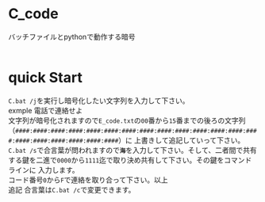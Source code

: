 # C_code
バッチファイルとpythonで動作する暗号<br><br>
<h1>quick Start</h1>
<code>C.bat /j</code>を実行し暗号化したい文字列を入力して下さい。<br>
exmple 電話で連絡せよ<br>
文字列が暗号化されますので<code>E_code.txt</code>の<code>00</code>番から<code>15</code>番までの後ろの文字列（<code>####:####:####:####:####:####:####:####:####:####:####:####:####:####:####:####:####:####:####:####</code>）に
上書きして追記していって下さい。
<code>C.bat /s</code>で合言葉が問われますので<code><b>海</b></code>を入力して下さい。そして、二者間で共有する鍵を二進で<code>0000</code>から<code>1111</code>迄で取り決め共有して下さい。その鍵をコマンドラインに
入力します。<br>
コード番号<code>0</code>から<code>F</code>で連絡を取り合って下さい。以上<br>
追記 合言葉は<code>C.bat /c</code>で変更できます。
